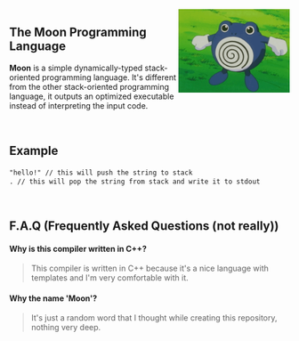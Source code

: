 <img width="200px" src="./media/poliwrath.gif" align="right"/>

## The Moon Programming Language
**Moon** is a simple dynamically-typed stack-oriented programming language. It's different from the other stack-oriented programming language, it outputs an optimized executable instead of interpreting the input code.

<br/>

## Example
```
"hello!" // this will push the string to stack
. // this will pop the string from stack and write it to stdout
```

<br/>

## F.A.Q (Frequently Asked Questions (not really))
#### Why is this compiler written in C++?
> This compiler is written in C++ because it's a nice language with templates and I'm very comfortable with it.

#### Why the name 'Moon'?
> It's just a random word that I thought while creating this repository, nothing very deep.